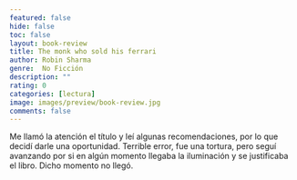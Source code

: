 ```yaml
---
featured: false
hide: false
toc: false
layout: book-review
title: The monk who sold his ferrari
author: Robin Sharma
genre:  No Ficción
description: ""
rating: 0
categories: [lectura]
image: images/preview/book-review.jpg
comments: false
---
```

Me llamó la atención el título y leí algunas recomendaciones, por lo que decidí darle una oportunidad. Terrible error, fue una tortura, pero seguí avanzando por si en algún momento llegaba la iluminación y se justificaba el libro. Dicho momento no llegó.
